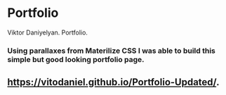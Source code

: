 # Portfolio
Viktor Daniyelyan. Portfolio.

### Using parallaxes from Materilize CSS I was able to build this simple but good looking portfolio page.



## https://vitodaniel.github.io/Portfolio-Updated/.
